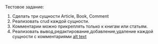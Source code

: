Тестовое задание: 
1. Сделать три сущности Article, Book, Comment 
2. Реализовать crud каждой сущности. 
3. Комментарии можно прикреплять только к книгам или статьям.
4. Реализовать вывод,редактирование,добавление,удаление каждой сущности с комментариями
[alt text](https://raw.githubusercontent.com/mymywork/php-entities-crud-testwork/master/scrn.png)
